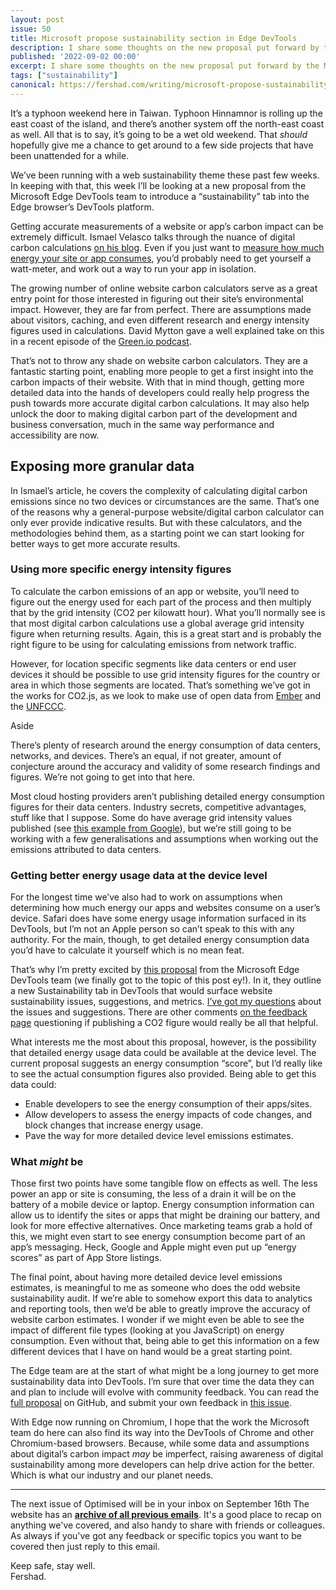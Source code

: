 ```yaml
---
layout: post
issue: 50
title: Microsoft propose sustainability section in Edge DevTools
description: I share some thoughts on the new proposal put forward by the MS Edge DevTools team for a new “Sustainability” tab to be included in the Edge browser’s DevTools.
published: '2022-09-02 00:00'
excerpt: I share some thoughts on the new proposal put forward by the MS Edge DevTools team for a new “Sustainability” tab to be included in the Edge browser’s DevTools.
tags: ["sustainability"]
canonical: https://fershad.com/writing/microsoft-propose-sustainability-section-in-edge-devtools/
---
```

It’s a typhoon weekend here in Taiwan. Typhoon Hinnamnor is rolling up the east coast of the island, and there’s another system off the north-east coast as well. All that is to say, it’s going to be a wet old weekend. That *should* hopefully give me a chance to get around to a few side projects that have been unattended for a while.

We’ve been running with a web sustainability theme these past few weeks. In keeping with that, this week I’ll be looking at a new proposal from the Microsoft Edge DevTools team to introduce a “sustainability” tab into the Edge browser’s DevTools platform.

<!-- # Microsoft propose sustainability section in Edge DevTools -->

Getting accurate measurements of a website or app’s carbon impact can be extremely difficult. Ismael Velasco talks through the nuance of digital carbon calculations [on his blog](https://ismaelvelasco.dev/emissions-in-1gb). Even if you just want to [measure how much energy your site or app consumes](https://greensoftware.foundation/articles/how-to-measure-the-energy-consumption-of-your-frontend-application?utm_source=pocket_mylist), you’d probably need to get yourself a watt-meter, and work out a way to run your app in isolation.

The growing number of online website carbon calculators serve as a great entry point for those interested in figuring out their site’s environmental impact. However, they are far from perfect. There are assumptions made about visitors, caching, and even different research and energy intensity figures used in calculations. David Mytton gave a well explained take on this in a recent episode of the [Green.io podcast](https://greenio.gaelduez.com/e/5nzm9wk8-ep6-david-mytton-bringing-reliable-and-transparent-information-to-green-it). 

That’s not to throw any shade on website carbon calculators. They are a fantastic starting point, enabling more people to get a first insight into the carbon impacts of their website. With that in mind though, getting more detailed data into the hands of developers could really help progress the push towards more accurate digital carbon calculations. It may also help unlock the door to making digital carbon part of the development and business conversation, much in the same way performance and accessibility are now.

## Exposing more granular data

In Ismael’s article, he covers the complexity of calculating digital carbon emissions since no two devices or circumstances are the same. That’s one of the reasons why a general-purpose website/digital carbon calculator can only ever provide indicative results. But with these calculators, and the methodologies behind them, as a starting point we can start looking for better ways to get more accurate results.

### Using more specific energy intensity figures

To calculate the carbon emissions of an app or website, you’ll need to figure out the energy used for each part of the process and then multiply that by the grid intensity (CO2 per kilowatt hour). What you’ll normally see is that most digital carbon calculations use a global average grid intensity figure when returning results. Again, this is a great start and is probably the right figure to be using for calculating emissions from network traffic. 

However, for location specific segments like data centers or end user devices it should be possible to use grid intensity figures for the country or area in which those segments are located. That’s something we’ve got in the works for CO2.js, as we look to make use of open data from [Ember](https://www.notion.so/Microsoft-propose-sustainability-section-in-Edge-DevTools-4ca5cdd814ee42db8b5fdb0b8192e5dc) and the [UNFCCC](https://github.com/thegreenwebfoundation/co2.js/issues/97).

<div class="callout">
<p class="h3 title">Aside</p>
<div><p>There’s plenty of research around the energy consumption of data centers, networks, and devices. There’s an equal, if not greater, amount of conjecture around the accuracy and validity of some research findings and figures. We’re not going to get into that here.</p>
</div>
</div>

Most cloud hosting providers aren’t publishing detailed energy consumption figures for their data centers. Industry secrets, competitive advantages, stuff like that I suppose. Some do have average grid intensity values published (see [this example from Google](https://cloud.google.com/sustainability/region-carbon#data)), but we’re still going to be working with a few generalisations and assumptions when working out the emissions attributed to data centers.

### Getting better energy usage data at the device level

For the longest time we’ve also had to work on assumptions when determining how much energy our apps and websites consume on a user’s device. Safari does have some energy usage information surfaced in its DevTools, but I’m not an Apple person so can’t speak to this with any authority. For the main, though, to get detailed energy consumption data you’d have to calculate it yourself which is no mean feat. 

That’s why I’m pretty excited by [this proposal](https://github.com/MicrosoftEdge/DevTools/blob/main/explainers/Sustainability/explainer.md) from the Microsoft Edge DevTools team (we finally got to the topic of this post ey!). In it, they outline a new Sustainability tab in DevTools that would surface website sustainability issues, suggestions, and metrics. [I’ve got my questions](https://github.com/MicrosoftEdge/DevTools/issues/92#issuecomment-1226711956) about the issues and suggestions. There are other comments [on the feedback page](https://github.com/MicrosoftEdge/DevTools/issues/92) questioning if publishing a CO2 figure would really be all that helpful. 

What interests me the most about this proposal, however, is the possibility that detailed energy usage data could be available at the device level. The current proposal suggests an energy consumption “score”, but I’d really like to see the actual consumption figures also provided. Being able to get this data could:

- Enable developers to see the energy consumption of their apps/sites.
- Allow developers to assess the energy impacts of code changes, and block changes that increase energy usage.
- Pave the way for more detailed device level emissions estimates.

### What *might* be

Those first two points have some tangible flow on effects as well. The less power an app or site is consuming, the less of a drain it will be on the battery of a mobile device or laptop. Energy consumption information can allow us to identify the sites or apps that might be draining our battery, and look for more effective alternatives. Once marketing teams grab a hold of this, we might even start to see energy consumption become part of an app’s messaging. Heck, Google and Apple might even put up “energy scores” as part of App Store listings.

The final point, about having more detailed device level emissions estimates, is meaningful to me as someone who does the odd website sustainability audit. If we’re able to somehow export this data to analytics and reporting tools, then we’d be able to greatly improve the accuracy of website carbon estimates. I wonder if we might even be able to see the impact of different file types (looking at you JavaScript) on energy consumption. Even without that, being able to get this information on a few different devices that I have on hand would be a great starting point.

The Edge team are at the start of what might be a long journey to get more sustainability data into DevTools. I’m sure that over time the data they can and plan to include will evolve with community feedback. You can read the [full proposal](https://github.com/MicrosoftEdge/DevTools/blob/main/explainers/Sustainability/explainer.md) on GitHub, and submit your own feedback in [this issue](https://github.com/MicrosoftEdge/DevTools/issues/92). 

With Edge now running on Chromium, I hope that the work the Microsoft team do here can also find its way into the DevTools of Chrome and other Chromium-based browsers. Because, while some data and assumptions about digital’s carbon impact *may* be imperfect, raising awareness of digital sustainability among more developers can help drive action for the better. Which is what our industry and our planet needs.

***

The next issue of Optimised will be in your inbox on September 16th The website has an **[archive of all previous emails](https://optimised.email/)**. It's a good place to recap on anything we've covered, and also handy to share with friends or colleagues. As always if you've got any feedback or specific topics you want to be covered then just reply to this email.

Keep safe, stay well.  
Fershad.